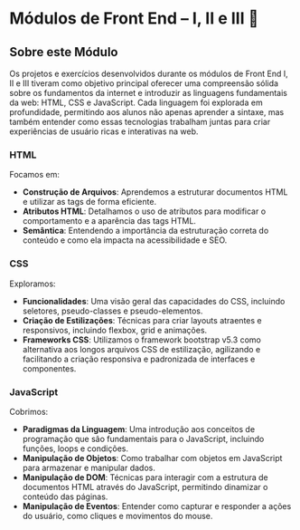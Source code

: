 <h1>Módulos de Front End – I, II e III 🎨</h1>

<h2>Sobre este Módulo</h2>

<p>Os projetos e exercícios desenvolvidos durante os módulos de Front End I, II e III tiveram como objetivo principal oferecer uma compreensão sólida sobre os fundamentos da internet e introduzir as linguagens fundamentais da web: HTML, CSS e JavaScript. Cada linguagem foi explorada em profundidade, permitindo aos alunos não apenas aprender a sintaxe, mas também entender como essas tecnologias trabalham juntas para criar experiências de usuário ricas e interativas na web.</p>

<h3>HTML</h3>
<p>Focamos em:</p>
<ul>
    <li><strong>Construção de Arquivos</strong>: Aprendemos a estruturar documentos HTML e utilizar as tags de forma eficiente.</li>
    <li><strong>Atributos HTML</strong>: Detalhamos o uso de atributos para modificar o comportamento e a aparência das tags HTML.</li>
    <li><strong>Semântica</strong>: Entendendo a importância da estruturação correta do conteúdo e como ela impacta na acessibilidade e SEO.</li>
</ul>

<h3>CSS</h3>
<p>Exploramos:</p>
<ul>
    <li><strong>Funcionalidades</strong>: Uma visão geral das capacidades do CSS, incluindo seletores, pseudo-classes e pseudo-elementos.</li>
    <li><strong>Criação de Estilizações</strong>: Técnicas para criar layouts atraentes e responsivos, incluindo flexbox, grid e animações.</li>
    <li><strong>Frameworks CSS</strong>: Utilizamos o framework bootstrap v5.3 como alternativa aos longos arquivos CSS de estilização, agilizando e facilitando a criação responsiva e padronizada de interfaces e componentes.</li>
</ul>

<h3>JavaScript</h3>
<p>Cobrimos:</p>
<ul>
<li><strong>Paradigmas da Linguagem</strong>: Uma introdução aos conceitos de programação que são fundamentais para o JavaScript, incluindo funções, loops e condições.</li>
<li><strong>Manipulação de Objetos</strong>: Como trabalhar com objetos em JavaScript para armazenar e manipular dados.</li>
<li><strong>Manipulação de DOM</strong>: Técnicas para interagir com a estrutura de documentos HTML através do JavaScript, permitindo dinamizar o conteúdo das páginas.</li>
<li><strong>Manipulação de Eventos</strong>: Entender como capturar e responder a ações do usuário, como cliques e movimentos do mouse.</li>
</ul>
